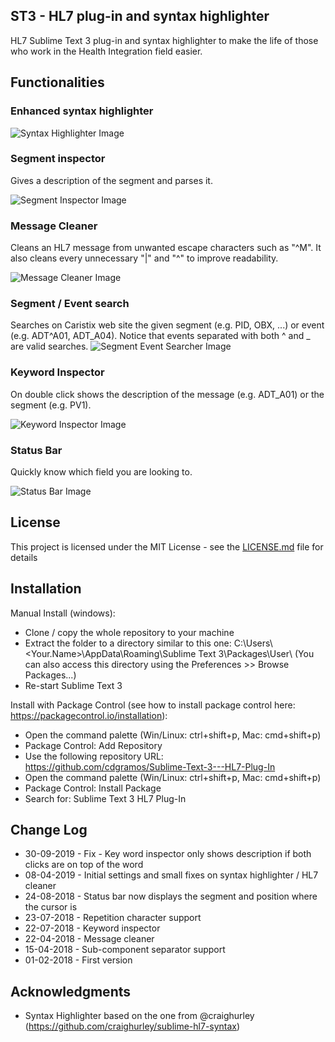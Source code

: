 ## ST3 - HL7 plug-in and syntax highlighter

HL7 Sublime Text 3 plug-in and syntax highlighter to make the life of those who work in the Health Integration field easier.

## Functionalities


### Enhanced syntax highlighter
![Syntax Highlighter Image](Misc/syntaxhighlighter.gif)


### Segment inspector
Gives a description of the segment and parses it.

![Segment Inspector Image](Misc/segmentinspector.gif)


### Message Cleaner
Cleans an HL7 message from unwanted escape characters such as "^M". It also cleans every unnecessary "|" and "^" to improve readability.

![Message Cleaner Image](Misc/messagecleaner.gif)


### Segment / Event search
Searches on Caristix web site the given segment (e.g. PID, OBX, ...) or event (e.g. ADT^A01, ADT_A04). Notice that events separated with both ^ and _ are valid searches.
![Segment Event Searcher Image](Misc/segmenteventsearcher.gif)

### Keyword Inspector
On double click shows the description of the message (e.g. ADT_A01) or the segment (e.g. PV1).

![Keyword Inspector Image](Misc/keywordinspector.gif)

### Status Bar
Quickly know which field you are looking to.

![Status Bar Image](Misc/statusbar.gif)

## License

This project is licensed under the MIT License - see the [LICENSE.md](LICENSE.md) file for details


## Installation

Manual Install (windows):

* Clone / copy the whole repository to your machine
* Extract the folder to a directory similar to this one: C:\Users\\<Your.Name>\AppData\Roaming\Sublime Text 3\Packages\User\ (You can also access this directory using the Preferences >> Browse Packages...)
* Re-start Sublime Text 3


Install with Package Control (see how to install package control here: https://packagecontrol.io/installation):

* Open the command palette (Win/Linux: ctrl+shift+p, Mac: cmd+shift+p)
* Package Control: Add Repository
* Use the following repository URL: https://github.com/cdgramos/Sublime-Text-3---HL7-Plug-In
* Open the command palette (Win/Linux: ctrl+shift+p, Mac: cmd+shift+p)
* Package Control: Install Package
* Search for: Sublime Text 3 HL7 Plug-In


## Change Log
* 30-09-2019 - Fix - Key word inspector only shows description if both clicks are on top of the word
* 08-04-2019 - Initial settings and small fixes on syntax highlighter / HL7 cleaner
* 24-08-2018 - Status bar now displays the segment and position where the cursor is
* 23-07-2018 - Repetition character support
* 22-07-2018 - Keyword inspector
* 22-04-2018 - Message cleaner
* 15-04-2018 - Sub-component separator support
* 01-02-2018 - First version


## Acknowledgments

* Syntax Highlighter based on the one from @craighurley (https://github.com/craighurley/sublime-hl7-syntax)


